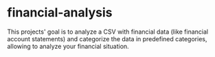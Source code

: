 # financial-analysis
This projects' goal is to analyze a CSV with financial data (like financial account statements) and categorize the data in predefined categories, allowing to analyze your financial situation.
